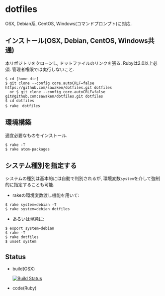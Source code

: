 # dotfiles

OSX, Debian系, CentOS, Windows(コマンドプロンプト)に対応.

## インストール(OSX, Debian, CentOS, Windows共通)
本リポジトリをクローンし, ドットファイルのリンクを張る.
Rubyは2.0以上必須.
管理者権限では実行しないこと.
```
$ cd [home-dir]
$ git clone --config core.autoCRLF=false https://github.com/sawaken/dotfiles.git dotfiles
  or $ git clone --config core.autoCRLF=false git@github.com:sawaken/dotfiles.git dotfiles
$ cd dotfiles
$ rake　dotfiles
```

## 環境構築
適宜必要なものをインストール.
```
$ rake -T
$ rake atom-packages
```

## システム種別を指定する
システムの種別は基本的には自動で判別されるが,
環境変数`system`を介して強制的に指定することも可能.

* rakeの環境変数渡し機能を用いて:
```
$ rake system=debian -T
$ rake system=debian dotfiles    
```

* あるいは単純に:
```
$ export system=debian
$ rake -T
$ rake dotfiles
$ unset system
```

## Status
* build(OSX)

    [![Build Status](https://travis-ci.com/sawaken/dotfiles.svg?token=46Mp6xrHukCWQqyh951J&branch=master)](https://travis-ci.com/sawaken/dotfiles)

* code(Ruby)
